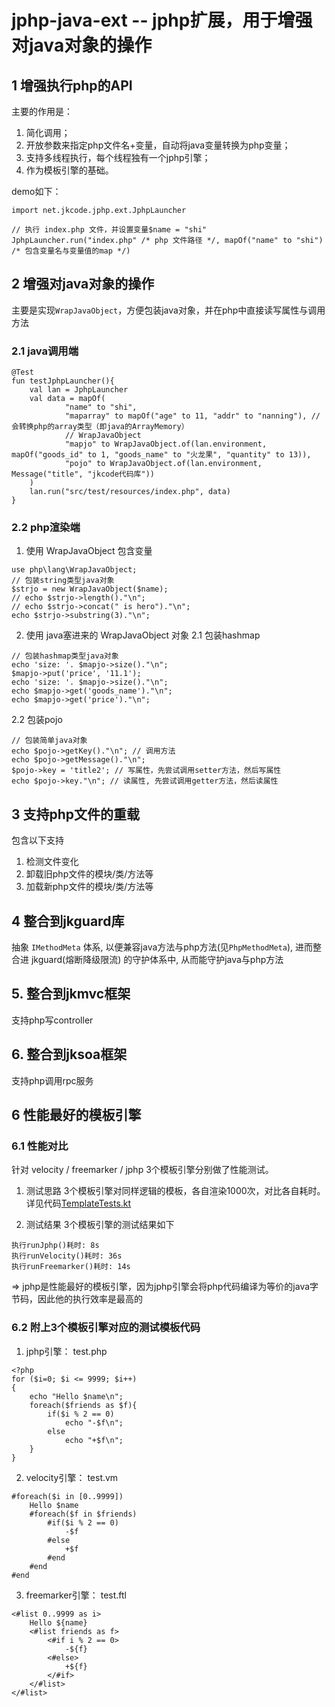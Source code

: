 # jphp-java-ext -- jphp扩展，用于增强对java对象的操作

## 1 增强执行php的API
主要的作用是：
1. 简化调用；
2. 开放参数来指定php文件名+变量，自动将java变量转换为php变量；
3. 支持多线程执行，每个线程独有一个jphp引擎；
4. 作为模板引擎的基础。

demo如下：
```
import net.jkcode.jphp.ext.JphpLauncher

// 执行 index.php 文件，并设置变量$name = "shi"
JphpLauncher.run("index.php" /* php 文件路径 */, mapOf("name" to "shi") /* 包含变量名与变量值的map */)
```
## 2 增强对java对象的操作
主要是实现`WrapJavaObject`，方便包装java对象，并在php中直接读写属性与调用方法

### 2.1 java调用端
```
@Test
fun testJphpLauncher(){
    val lan = JphpLauncher
    val data = mapOf(
            "name" to "shi",
            "maparray" to mapOf("age" to 11, "addr" to "nanning"), // 会转换php的array类型（即java的ArrayMemory）
            // WrapJavaObject
            "mapjo" to WrapJavaObject.of(lan.environment, mapOf("goods_id" to 1, "goods_name" to "火龙果", "quantity" to 13)),
            "pojo" to WrapJavaObject.of(lan.environment, Message("title", "jkcode代码库"))
    )
    lan.run("src/test/resources/index.php", data)
}
```

### 2.2 php渲染端
1. 使用 WrapJavaObject 包含变量
```
use php\lang\WrapJavaObject;
// 包装string类型java对象
$strjo = new WrapJavaObject($name);
// echo $strjo->length()."\n";
// echo $strjo->concat(" is hero")."\n";
echo $strjo->substring(3)."\n"; 
```

2. 使用 java塞进来的 WrapJavaObject 对象
2.1 包装hashmap
```
// 包装hashmap类型java对象
echo 'size: '. $mapjo->size()."\n";
$mapjo->put('price', '11.1');
echo 'size: '. $mapjo->size()."\n";
echo $mapjo->get('goods_name')."\n";
echo $mapjo->get('price')."\n";
```

2.2 包装pojo
```
// 包装简单java对象
echo $pojo->getKey()."\n"; // 调用方法
echo $pojo->getMessage()."\n";
$pojo->key = 'title2'; // 写属性，先尝试调用setter方法，然后写属性
echo $pojo->key."\n"; // 读属性, 先尝试调用getter方法，然后读属性
```

## 3 支持php文件的重载
包含以下支持
1. 检测文件变化
2. 卸载旧php文件的模块/类/方法等
3. 加载新php文件的模块/类/方法等

## 4 整合到jkguard库
抽象 `IMethodMeta` 体系, 以便兼容java方法与php方法(见`PhpMethodMeta`), 进而整合进 jkguard(熔断降级限流) 的守护体系中, 从而能守护java与php方法

## 5. 整合到jkmvc框架
支持php写controller

## 6. 整合到jksoa框架
支持php调用rpc服务

## 6 性能最好的模板引擎

### 6.1 性能对比
针对 velocity / freemarker / jphp 3个模板引擎分别做了性能测试。

1. 测试思路
3个模板引擎对同样逻辑的模板，各自渲染1000次，对比各自耗时。
详见代码[TemplateTests.kt](https://github.com/shigebeyond/jkmvc/blob/master/jkmvc-http/src/test/kotlin/net/jkcode/jkmvc/tests/TemplateTests.kt)

2. 测试结果
3个模板引擎的测试结果如下
```
执行runJphp()耗时: 8s
执行runVelocity()耗时: 36s
执行runFreemarker()耗时: 14s
```
=> jphp是性能最好的模板引擎，因为jphp引擎会将php代码编译为等价的java字节码，因此他的执行效率是最高的

### 6.2 附上3个模板引擎对应的测试模板代码
1. jphp引擎：
test.php
```
<?php
for ($i=0; $i <= 9999; $i++)
{
    echo "Hello $name\n";
    foreach($friends as $f){
        if($i % 2 == 0)
            echo "-$f\n";
        else
            echo "+$f\n";
    }
}
```

2. velocity引擎：
test.vm
```
#foreach($i in [0..9999])
    Hello $name
    #foreach($f in $friends)
        #if($i % 2 == 0)
            -$f
        #else
            +$f
        #end
    #end
#end
```

3. freemarker引擎：
test.ftl
```
<#list 0..9999 as i>
    Hello ${name}
    <#list friends as f>
        <#if i % 2 == 0>
            -${f}
        <#else>
            +${f}
        </#if>
    </#list>
</#list>
```